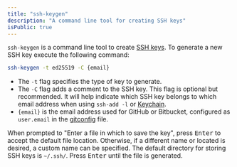 ```yaml
---
title: "ssh-keygen"
description: "A command line tool for creating SSH keys"
isPublic: true
---
```


`ssh-keygen` is a command line tool to create [SSH keys](ssh-key). To generate a
new SSH key execute the following command:

```sh
ssh-keygen -t ed25519 -C {email}
```

* The `-t` flag specifies the type of key to generate.
* The `-C` flag adds a comment to the SSH key. This flag is optional
  but recommended. It will help indicate which SSH key belongs to which
  email address when using `ssh-add -l` or
  [Keychain](keychain#list-loaded-ssh-keys).
* `{email}` is the email address used for GitHub or Bitbucket, configured as
  `user.email` in the [gitconfig](gitconfig) file.

When prompted to "Enter a file in which to save the key", press <kbd>Enter</kbd>
to accept the default file location. Otherwise, if a different name or located
is desired, a custom name can be specified. The default directory for storing
SSH keys is `~/.ssh/`. Press <kbd>Enter</kbd> until the file is generated.
